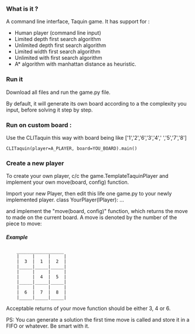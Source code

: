 ### What is it ? 
A command line interface, Taquin game.
It has support for :
* Human player (command line input)
* Limited depth first search algorithm
* Unlimited depth first search algorithm
* Limited width first search algorithm
* Unlimited with first search algorithm
* A* algorithm with manhattan distance as heuristic.




### Run it 
Download all files and run the game.py file.

By default, it will generate its own board according to a the complexity you input, before solving it step by step.


### Run on custom board : 
Use the CLITaquin this way
with board being like ['1','2','6','3','4',' ','5','7','8']

`CLITaquin(player=A_PLAYER, board=YOU_BOARD).main()`


### Create a new player 
To create your own player, c/c the game.TemplateTaquinPlayer and implement your own move(board, config) function.

Import your new Player, then edit this life one game.py to your newly implemented player.
class YourPlayer(IPlayer):
  ...

and implement the "move(board, config)" function, which returns the move to made on the current board. 
A move is denoted by the number of the piece to move:

##### Example
        __________________
        |     |     |     |
        |  3  |  1  |  2  |
        |_____|_____|_____|
        |     |     |     |
        |     |  4  |  5  |
        |_____|_____|_____|
        |     |     |     |
        |  6  |  7  |  8  |
        |_____|_____|_____|
Acceptable returns of your move function should be either 3, 4 or 6.

PS: You can generate a solution the first time move is called and store it in a FIFO or whatever. Be smart with it.

